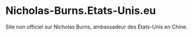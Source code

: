 # Nicholas-Burns.Etats-Unis.eu
Site non officiel sur Nicholas Burns, ambassadeur des États-Unis en Chine.
